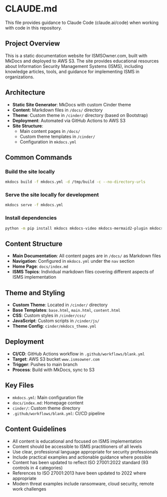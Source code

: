 # CLAUDE.md

This file provides guidance to Claude Code (claude.ai/code) when working with code in this repository.

## Project Overview

This is a static documentation website for ISMSOwner.com, built with MkDocs and deployed to AWS S3. The site provides educational resources about Information Security Management Systems (ISMS), including knowledge articles, tools, and guidance for implementing ISMS in organizations.

## Architecture

- **Static Site Generator**: MkDocs with custom Cinder theme
- **Content**: Markdown files in `/docs/` directory
- **Theme**: Custom theme in `/cinder/` directory (based on Bootstrap)
- **Deployment**: Automated via GitHub Actions to AWS S3
- **Site Structure**: 
  - Main content pages in `/docs/`
  - Custom theme templates in `/cinder/`
  - Configuration in `mkdocs.yml`

## Common Commands

### Build the site locally
```bash
mkdocs build -f mkdocs.yml -d /tmp/build -c --no-directory-urls
```

### Serve the site locally for development
```bash
mkdocs serve -f mkdocs.yml
```

### Install dependencies
```bash
python -m pip install mkdocs mkdocs-video mkdocs-mermaid2-plugin mkdocs-cluster mkdocs-bootstrap4 mkdocs-bootswatch
```

## Content Structure

- **Main Documentation**: All content pages are in `/docs/` as Markdown files
- **Navigation**: Configured in `mkdocs.yml` under the `nav` section
- **Home Page**: `docs/index.md`
- **ISMS Topics**: Individual markdown files covering different aspects of ISMS implementation

## Theme and Styling

- **Custom Theme**: Located in `/cinder/` directory
- **Base Templates**: `base.html`, `main.html`, `content.html`
- **CSS**: Custom styles in `/cinder/css/`
- **JavaScript**: Custom scripts in `/cinder/js/`
- **Theme Config**: `cinder/mkdocs_theme.yml`

## Deployment

- **CI/CD**: GitHub Actions workflow in `.github/workflows/blank.yml`
- **Target**: AWS S3 bucket `www.ismsowner.com`
- **Trigger**: Pushes to main branch
- **Process**: Build with MkDocs, sync to S3

## Key Files

- `mkdocs.yml`: Main configuration file
- `docs/index.md`: Homepage content
- `cinder/`: Custom theme directory
- `.github/workflows/blank.yml`: CI/CD pipeline

## Content Guidelines

- All content is educational and focused on ISMS implementation
- Content should be accessible to ISMS practitioners of all levels
- Use clear, professional language appropriate for security professionals
- Include practical examples and actionable guidance where possible
- Content has been updated to reflect ISO 27001:2022 standard (93 controls in 4 categories)
- References to ISO 27001:2013 have been updated to 2022 where appropriate
- Modern threat examples include ransomware, cloud security, remote work challenges